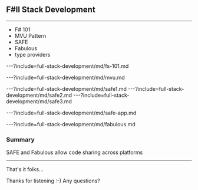 ## F#ll Stack Development ##

---

- F# 101
- MVU Pattern
- SAFE
- Fabulous
- type providers

---?include=full-stack-development/md/fs-101.md

---?include=full-stack-development/md/mvu.md

---?include=full-stack-development/md/safe1.md
---?include=full-stack-development/md/safe2.md
---?include=full-stack-development/md/safe3.md

---?include=full-stack-development/md/safe-app.md

---?include=full-stack-development/md/fabulous.md


### Summary

SAFE and Fabulous allow code sharing across platforms

---

That's it folks...

Thanks for listening :-) Any questions?

